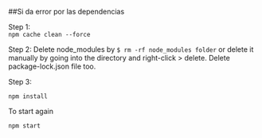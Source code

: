 ##Si da error por las dependencias

Step 1:  
`npm cache clean --force`

Step 2: Delete node_modules by `$ rm -rf node_modules folder` or delete it manually by going into the directory and right-click > delete. Delete package-lock.json file too.

Step 3:  
	
`npm install`

To start again  
	
`npm start`